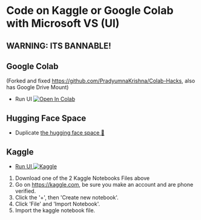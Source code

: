 # Code on Kaggle or Google Colab with Microsoft VS (UI)

## WARNING: ITS BANNABLE!

## Google Colab
(Forked and fixed https://github.com/PradyumnaKrishna/Colab-Hacks, also has Google Drive Mount)

- Run UI <a target="_blank" href="https://colab.research.google.com/github/Nick088Official/VS-Code-Server-Colab-Fix/blob/main/VSCode_Server_Fix.ipynb">
  <img src="https://colab.research.google.com/assets/colab-badge.svg" alt="Open In Colab"/>
</a>

## Hugging Face Space
- Duplicate [the hugging face space 🤗](https://huggingface.co/spaces/SpacesExamples/vscode?duplicate=true)

## Kaggle
- [Run UI ![Kaggle](https://img.shields.io/badge/Kaggle-035a7d?style=for-the-badge&logo=kaggle&logoColor=white)](https://github.com/Nick088Official/Microsoft-Visual-Studio-Online-Ports/blob/main/kaggle-microsoft-visual-studio-ui.ipynb)

1. Download one of the 2 Kaggle Notebooks Files above
2. Go on https://kaggle.com, be sure you make an account and are phone verified.
3. Click the '+', then 'Create new notebook'.
4. Click 'File' and 'Import Notebook'.
5. Import the kaggle notebook file.
